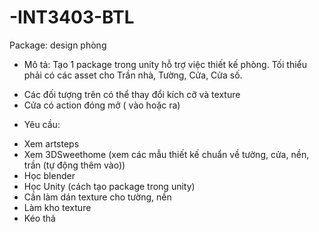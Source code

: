 # -INT3403-BTL
 Package: design phòng
* Mô tả: Tạo 1 package trong unity hỗ trợ việc thiết kế phòng. Tối thiểu phải có các asset cho Trần
nhà, Tường, Cửa, Cửa số.
- Các đối tượng trên có thể thay đổi kích cỡ và texture
- Cửa có action đóng mở ( vào hoặc ra)
* Yêu cầu:
- Xem artsteps
- Xem 3DSweethome (xem các mẫu thiết kế chuẩn về tường, cửa, nền, trần (tự động thêm vào))
- Học blender
- Học Unity (cách tạo package trong unity)
- Cần làm dán texture cho tường, nền
- Làm kho texture
- Kéo thả
